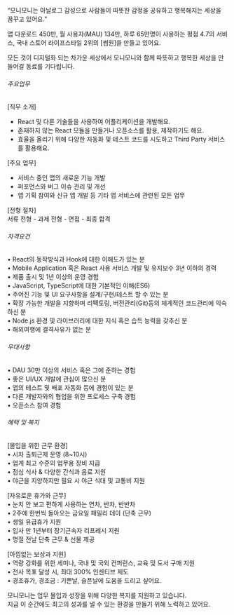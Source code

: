 

“모니모니는 아날로그 감성으로 사람들이 따뜻한 감정을 공유하고 행복해지는 세상을 꿈꾸고 있어요.”  
  
앱 다운로드 450만, 월 사용자(MAU) 134만, 하루 65만명이 사용하는 평점 4.7의 서비스, 국내 스토어 라이프스타일 2위의 [썸원]을 만들고 있어요.  
  
모든 것이 디지털화 되는 차가운 세상에서 모니모니와 함께 따뜻하고 행복한 세상을 만들어갈 동료를 기다립니다.

###### 주요업무

[직무 소개]  
* React 및 다른 기술들을 사용하여 어플리케이션을 개발해요.  
* 존재하지 않는 React 모듈을 만들거나 오픈소스를 활용, 제작하기도 해요.  
* 효율을 올리기 위해 다양한 자동화 및 테스트 코드를 시도하고 Third Party 서비스를 활용해요.  
  
[주요 업무]  
* 서비스 중인 앱의 새로운 기능 개발  
* 퍼포먼스와 버그 이슈 관리 및 개선  
* 앱 기획 참여와 신규 앱 개발 등 기타 앱 서비스에 관련된 모든 업무  
  
[전형 절차]  
서류 전형 - 과제 전형 - 면접 - 최종 합격

###### 자격요건

• React의 동작방식과 Hook에 대한 이해도가 있는 분  
• Mobile Application 혹은 React 사용 서비스 개발 및 유지보수 3년 이하의 경력  
• 제품 출시 및 1년 이상의 운영 경험  
• JavaScript, TypeScript에 대한 기본적인 이해(ES6)  
• 주어진 기능 및 UI 요구사항을 설계/구현/테스트 할 수 있는 분  
• 확장 가능한 개발을 지향하며 리팩토링, 버전관리(Git)등의 체계적인 코드관리에 익숙하신 분  
• Node.js 환경 및 라이브러리에 대한 지식 혹은 습득 능력을 갖추신 분  
• 해외여행에 결격사유가 없는 분

###### 우대사항

• DAU 30만 이상의 서비스 혹은 그에 준하는 경험  
• 좋은 UI/UX 개발에 관심이 많으신 분  
• 앱의 테스트 및 배포 자동화 등에 경험이 있는 분  
• 다른 개발자와의 협업을 위한 프로세스 구축 경험  
• 오픈소스 참여 경험

###### 혜택 및 복지

[몰입을 위한 근무 환경]  
• 시차 출퇴근제 운영 (8~10시)  
• 업계 최고 수준의 업무용 장비 지급  
• 점심 식사 & 다양한 간식과 음료 지원  
• 야근을 지양하지만 필요 시 야근 식대 및 교통비 지원  
  
[자유로운 휴가와 근무]  
• 눈치 안 보고 편하게 사용하는 연차, 반차, 반반차  
• 2주에 한번씩 돌아오는 금요일 패밀리 데이 (단축 근무)  
• 생일 유급휴가 지원  
• 입사 만 1년부터 장기근속자 리프레시 지원  
• 명절 전날 단축 근무 & 선물 제공  
  
[아낌없는 보상과 지원]  
• 역량 강화를 위한 세미나, 국내 및 국외 컨퍼런스, 교육 및 도서 구매 지원  
• 전사 목표 달성 시, 최대 300% 인센티브 제도  
• 경조휴가, 경조금 : 기쁜날, 슬픈날에 도움을 드리고 싶어요.  
  
모니모니는 업무 몰입과 성장을 위해 다양한 복지를 지원하고 있습니다.  
지금 이 순간에도 최고의 성과를 낼 수 있는 환경을 만들기 위해 노력하고 있어요.